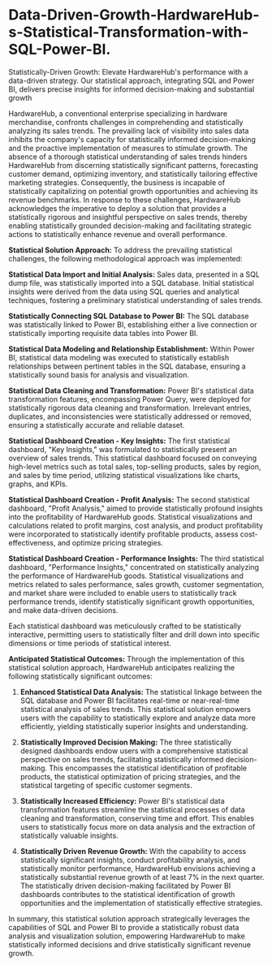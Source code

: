 # Data-Driven-Growth-HardwareHub-s-Statistical-Transformation-with-SQL-Power-BI.
Statistically-Driven Growth: Elevate HardwareHub's performance with a data-driven strategy. Our statistical approach, integrating SQL and Power BI, delivers precise insights for informed decision-making and substantial growth

HardwareHub, a conventional enterprise specializing in hardware merchandise, confronts challenges in comprehending and statistically analyzing its sales trends. The prevailing lack of visibility into sales data inhibits the company's capacity for statistically informed decision-making and the proactive implementation of measures to stimulate growth. The absence of a thorough statistical understanding of sales trends hinders HardwareHub from discerning statistically significant patterns, forecasting customer demand, optimizing inventory, and statistically tailoring effective marketing strategies. Consequently, the business is incapable of statistically capitalizing on potential growth opportunities and achieving its revenue benchmarks. In response to these challenges, HardwareHub acknowledges the imperative to deploy a solution that provides a statistically rigorous and insightful perspective on sales trends, thereby enabling statistically grounded decision-making and facilitating strategic actions to statistically enhance revenue and overall performance.

**Statistical Solution Approach:**
To address the prevailing statistical challenges, the following methodological approach was implemented:

**Statistical Data Import and Initial Analysis:**
Sales data, presented in a SQL dump file, was statistically imported into a SQL database. Initial statistical insights were derived from the data using SQL queries and analytical techniques, fostering a preliminary statistical understanding of sales trends.

**Statistically Connecting SQL Database to Power BI:**
The SQL database was statistically linked to Power BI, establishing either a live connection or statistically importing requisite data tables into Power BI.

**Statistical Data Modeling and Relationship Establishment:**
Within Power BI, statistical data modeling was executed to statistically establish relationships between pertinent tables in the SQL database, ensuring a statistically sound basis for analysis and visualization.

**Statistical Data Cleaning and Transformation:**
Power BI's statistical data transformation features, encompassing Power Query, were deployed for statistically rigorous data cleaning and transformation. Irrelevant entries, duplicates, and inconsistencies were statistically addressed or removed, ensuring a statistically accurate and reliable dataset.

**Statistical Dashboard Creation - Key Insights:**
The first statistical dashboard, "Key Insights," was formulated to statistically present an overview of sales trends. This statistical dashboard focused on conveying high-level metrics such as total sales, top-selling products, sales by region, and sales by time period, utilizing statistical visualizations like charts, graphs, and KPIs.

**Statistical Dashboard Creation - Profit Analysis:**
The second statistical dashboard, "Profit Analysis," aimed to provide statistically profound insights into the profitability of HardwareHub goods. Statistical visualizations and calculations related to profit margins, cost analysis, and product profitability were incorporated to statistically identify profitable products, assess cost-effectiveness, and optimize pricing strategies.

**Statistical Dashboard Creation - Performance Insights:**
The third statistical dashboard, "Performance Insights," concentrated on statistically analyzing the performance of HardwareHub goods. Statistical visualizations and metrics related to sales performance, sales growth, customer segmentation, and market share were included to enable users to statistically track performance trends, identify statistically significant growth opportunities, and make data-driven decisions.

Each statistical dashboard was meticulously crafted to be statistically interactive, permitting users to statistically filter and drill down into specific dimensions or time periods of statistical interest.

**Anticipated Statistical Outcomes:**
Through the implementation of this statistical solution approach, HardwareHub anticipates realizing the following statistically significant outcomes:

1. **Enhanced Statistical Data Analysis:** The statistical linkage between the SQL database and Power BI facilitates real-time or near-real-time statistical analysis of sales trends. This statistical solution empowers users with the capability to statistically explore and analyze data more efficiently, yielding statistically superior insights and understanding.

2. **Statistically Improved Decision Making:** The three statistically designed dashboards endow users with a comprehensive statistical perspective on sales trends, facilitating statistically informed decision-making. This encompasses the statistical identification of profitable products, the statistical optimization of pricing strategies, and the statistical targeting of specific customer segments.

3. **Statistically Increased Efficiency:** Power BI's statistical data transformation features streamline the statistical processes of data cleaning and transformation, conserving time and effort. This enables users to statistically focus more on data analysis and the extraction of statistically valuable insights.

4. **Statistically Driven Revenue Growth:** With the capability to access statistically significant insights, conduct profitability analysis, and statistically monitor performance, HardwareHub envisions achieving a statistically substantial revenue growth of at least 7% in the next quarter. The statistically driven decision-making facilitated by Power BI dashboards contributes to the statistical identification of growth opportunities and the implementation of statistically effective strategies.

In summary, this statistical solution approach strategically leverages the capabilities of SQL and Power BI to provide a statistically robust data analysis and visualization solution, empowering HardwareHub to make statistically informed decisions and drive statistically significant revenue growth.
